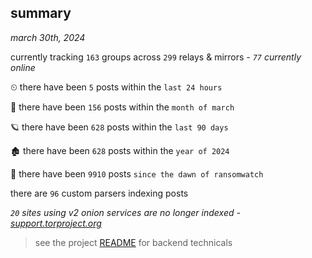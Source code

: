 
## summary
_march 30th, 2024_

currently tracking `163` groups across `299` relays & mirrors - _`77` currently online_

⏲ there have been `5` posts within the `last 24 hours`

🦈 there have been `156` posts within the `month of march`

🪐 there have been `628` posts within the `last 90 days`

🏚 there have been `628` posts within the `year of 2024`

🦕 there have been `9910` posts `since the dawn of ransomwatch`

there are `96` custom parsers indexing posts

_`20` sites using v2 onion services are no longer indexed - [support.torproject.org](https://support.torproject.org/onionservices/v2-deprecation/)_

> see the project [README](https://github.com/joshhighet/ransomwatch#ransomwatch--) for backend technicals

